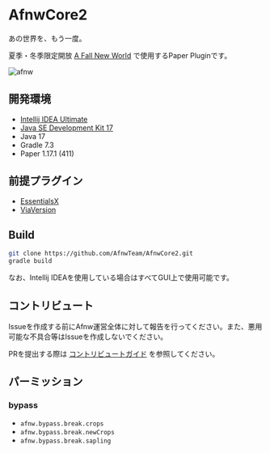 # AfnwCore2

あの世界を、もう一度。

夏季・冬季限定開放 [A Fall New World](https://www.azisaba.net/server-intro/a-fall-new-world/) で使用するPaper Pluginです。

![afnw](https://media.discordapp.net/attachments/911757060083970058/912641570468155402/unknown.png?width=1166&height=656)

## 開発環境

- [Intellij IDEA Ultimate](https://www.jetbrains.com/idea/)
- [Java SE Development Kit 17](https://www.oracle.com/java/technologies/javase/jdk17-archive-downloads.html)
- Java 17
- Gradle 7.3
- Paper 1.17.1 (411)

## 前提プラグイン

- [EssentialsX](https://essentialsx.net/downloads.html)
- [ViaVersion](https://www.spigotmc.org/resources/viaversion.19254/)

## Build

```sh 
git clone https://github.com/AfnwTeam/AfnwCore2.git
gradle build
```

なお、Intellij IDEAを使用している場合はすべてGUI上で使用可能です。

## コントリビュート

Issueを作成する前にAfnw運営全体に対して報告を行ってください。また、悪用可能な不具合等はIssueを作成しないでください。

PRを提出する際は [コントリビュートガイド](./CONTRIBUTING.md) を参照してください。

## パーミッション

### bypass

- `afnw.bypass.break.crops`
- `afnw.bypass.break.newCrops`
- `afnw.bypass.break.sapling`
